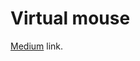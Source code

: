 # Virtual mouse
[Medium](https://medium.com/@hansrafaelruebenich/virtual-mouse-hand-tracking-with-python-3-358633816214) link.